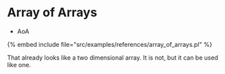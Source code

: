 # Array of Arrays

* AoA

{% embed include file="src/examples/references/array_of_arrays.pl" %}

That already looks like a two dimensional array. It is not, but it can be used like one.


